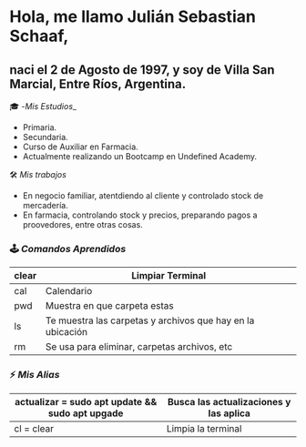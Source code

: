 # Hola, me llamo Julián Sebastian Schaaf,
## naci el 2 de Agosto de 1997, y soy de Villa San Marcial, Entre Ríos, Argentina.

🎓 -*Mis Estudios*_
- Primaria.
- Secundaria.
- Curso de Auxiliar en Farmacia.
- Actualmente realizando un Bootcamp en Undefined Academy.

🛠 _*Mis trabajos*_
- En negocio familiar, atentdiendo al cliente y controlado stock de mercadería.
- En farmacia, controlando stock y precios, preparando pagos a proovedores, entre otras cosas.

### 🕹 _*Comandos Aprendidos*_

| clear | Limpiar Terminal                                           |
|-------|------------------------------------------------------------|
| cal   | Calendario                                                 |
| pwd   | Muestra en que carpeta estas                               |
| ls    | Te muestra las carpetas y archivos que hay en la ubicación |
| rm    | Se usa para eliminar, carpetas archivos, etc               |

### ⚡ _*Mis Alias*_
| actualizar = sudo apt update && sudo apt upgade | Busca las actualizaciones y las aplica |
|-------------------------------------------------|----------------------------------------|
| cl = clear                                      | Limpia la terminal                     |
